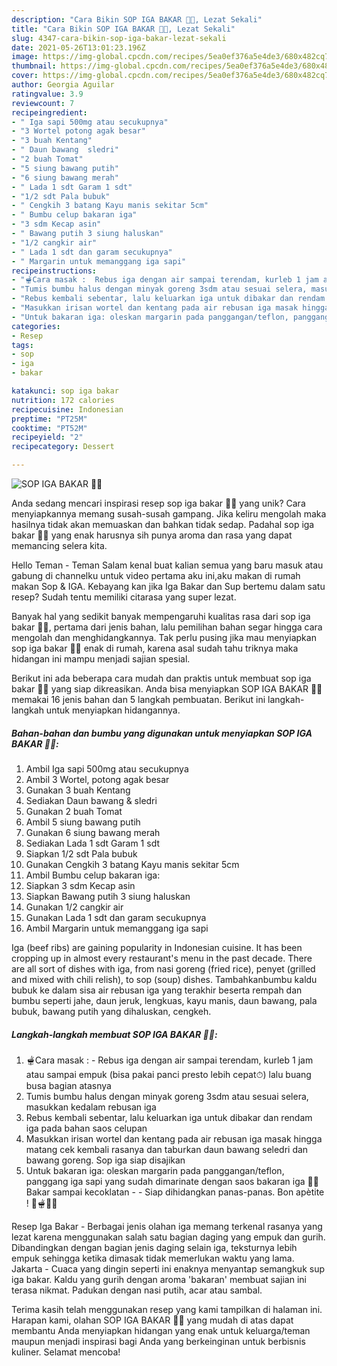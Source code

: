 ```yaml
---
description: "Cara Bikin SOP IGA BAKAR 🍖🥘, Lezat Sekali"
title: "Cara Bikin SOP IGA BAKAR 🍖🥘, Lezat Sekali"
slug: 4347-cara-bikin-sop-iga-bakar-lezat-sekali
date: 2021-05-26T13:01:23.196Z
image: https://img-global.cpcdn.com/recipes/5ea0ef376a5e4de3/680x482cq70/sop-iga-bakar-🍖🥘-foto-resep-utama.jpg
thumbnail: https://img-global.cpcdn.com/recipes/5ea0ef376a5e4de3/680x482cq70/sop-iga-bakar-🍖🥘-foto-resep-utama.jpg
cover: https://img-global.cpcdn.com/recipes/5ea0ef376a5e4de3/680x482cq70/sop-iga-bakar-🍖🥘-foto-resep-utama.jpg
author: Georgia Aguilar
ratingvalue: 3.9
reviewcount: 7
recipeingredient:
- " Iga sapi 500mg atau secukupnya"
- "3 Wortel potong agak besar"
- "3 buah Kentang"
- " Daun bawang  sledri"
- "2 buah Tomat"
- "5 siung bawang putih"
- "6 siung bawang merah"
- " Lada 1 sdt Garam 1 sdt"
- "1/2 sdt Pala bubuk"
- " Cengkih 3 batang Kayu manis sekitar 5cm"
- " Bumbu celup bakaran iga"
- "3 sdm Kecap asin"
- " Bawang putih 3 siung haluskan"
- "1/2 cangkir air"
- " Lada 1 sdt dan garam secukupnya"
- " Margarin untuk memanggang iga sapi"
recipeinstructions:
- "🫕Cara masak :  Rebus iga dengan air sampai terendam, kurleb 1 jam atau sampai empuk (bisa pakai panci presto lebih cepat⏱) lalu buang busa bagian atasnya"
- "Tumis bumbu halus dengan minyak goreng 3sdm atau sesuai selera, masukkan kedalam rebusan iga"
- "Rebus kembali sebentar, lalu keluarkan iga untuk dibakar dan rendam iga pada bahan saos celupan"
- "Masukkan irisan wortel dan kentang pada air rebusan iga masak hingga matang cek kembali rasanya dan taburkan daun bawang seledri dan bawang goreng. Sop iga siap disajikan"
- "Untuk bakaran iga: oleskan margarin pada panggangan/teflon, panggang iga sapi yang sudah dimarinate dengan saos bakaran iga 🥓🥓 Bakar sampai kecoklatan  Siap dihidangkan panas-panas. Bon apètite ! 🥘🫕🥩🍖"
categories:
- Resep
tags:
- sop
- iga
- bakar

katakunci: sop iga bakar 
nutrition: 172 calories
recipecuisine: Indonesian
preptime: "PT25M"
cooktime: "PT52M"
recipeyield: "2"
recipecategory: Dessert

---
```



![SOP IGA BAKAR 🍖🥘](https://img-global.cpcdn.com/recipes/5ea0ef376a5e4de3/680x482cq70/sop-iga-bakar-🍖🥘-foto-resep-utama.jpg)

Anda sedang mencari inspirasi resep sop iga bakar 🍖🥘 yang unik? Cara menyiapkannya memang susah-susah gampang. Jika keliru mengolah maka hasilnya tidak akan memuaskan dan bahkan tidak sedap. Padahal sop iga bakar 🍖🥘 yang enak harusnya sih punya aroma dan rasa yang dapat memancing selera kita.

Hello Teman - Teman Salam kenal buat kalian semua yang baru masuk atau gabung di channelku untuk video pertama aku ini,aku makan di rumah makan Sop &amp; IGA. Kebayang kan jika Iga Bakar dan Sup bertemu dalam satu resep? Sudah tentu memiliki citarasa yang super lezat.

Banyak hal yang sedikit banyak mempengaruhi kualitas rasa dari sop iga bakar 🍖🥘, pertama dari jenis bahan, lalu pemilihan bahan segar hingga cara mengolah dan menghidangkannya. Tak perlu pusing jika mau menyiapkan sop iga bakar 🍖🥘 enak di rumah, karena asal sudah tahu triknya maka hidangan ini mampu menjadi sajian spesial.


Berikut ini ada beberapa cara mudah dan praktis untuk membuat sop iga bakar 🍖🥘 yang siap dikreasikan. Anda bisa menyiapkan SOP IGA BAKAR 🍖🥘 memakai 16 jenis bahan dan 5 langkah pembuatan. Berikut ini langkah-langkah untuk menyiapkan hidangannya.

<!--inarticleads1-->

##### Bahan-bahan dan bumbu yang digunakan untuk menyiapkan SOP IGA BAKAR 🍖🥘:

1. Ambil  Iga sapi 500mg atau secukupnya
1. Ambil 3 Wortel, potong agak besar
1. Gunakan 3 buah Kentang
1. Sediakan  Daun bawang &amp; sledri
1. Gunakan 2 buah Tomat
1. Ambil 5 siung bawang putih
1. Gunakan 6 siung bawang merah
1. Sediakan  Lada 1 sdt Garam 1 sdt
1. Siapkan 1/2 sdt Pala bubuk
1. Gunakan  Cengkih 3 batang Kayu manis sekitar 5cm
1. Ambil  Bumbu celup bakaran iga:
1. Siapkan 3 sdm Kecap asin
1. Siapkan  Bawang putih 3 siung haluskan
1. Gunakan 1/2 cangkir air
1. Gunakan  Lada 1 sdt dan garam secukupnya
1. Ambil  Margarin untuk memanggang iga sapi


Iga (beef ribs) are gaining popularity in Indonesian cuisine. It has been cropping up in almost every restaurant&#39;s menu in the past decade. There are all sort of dishes with iga, from nasi goreng (fried rice), penyet (grilled and mixed with chili relish), to sop (soup) dishes. Tambahkanbumbu kaldu bubuk ke dalam sisa air rebusan iga yang terakhir beserta rempah dan bumbu seperti jahe, daun jeruk, lengkuas, kayu manis, daun bawang, pala bubuk, bawang putih yang dihaluskan, cengkeh. 

<!--inarticleads2-->

##### Langkah-langkah membuat SOP IGA BAKAR 🍖🥘:

1. 🫕Cara masak : -  Rebus iga dengan air sampai terendam, kurleb 1 jam atau sampai empuk (bisa pakai panci presto lebih cepat⏱) lalu buang busa bagian atasnya
1. Tumis bumbu halus dengan minyak goreng 3sdm atau sesuai selera, masukkan kedalam rebusan iga
1. Rebus kembali sebentar, lalu keluarkan iga untuk dibakar dan rendam iga pada bahan saos celupan
1. Masukkan irisan wortel dan kentang pada air rebusan iga masak hingga matang cek kembali rasanya dan taburkan daun bawang seledri dan bawang goreng. Sop iga siap disajikan
1. Untuk bakaran iga: oleskan margarin pada panggangan/teflon, panggang iga sapi yang sudah dimarinate dengan saos bakaran iga 🥓🥓 Bakar sampai kecoklatan -  - Siap dihidangkan panas-panas. Bon apètite ! 🥘🫕🥩🍖


Resep Iga Bakar - Berbagai jenis olahan iga memang terkenal rasanya yang lezat karena menggunakan salah satu bagian daging yang empuk dan gurih. Dibandingkan dengan bagian jenis daging selain iga, teksturnya lebih empuk sehingga ketika dimasak tidak memerlukan waktu yang lama. Jakarta - Cuaca yang dingin seperti ini enaknya menyantap semangkuk sup iga bakar. Kaldu yang gurih dengan aroma &#39;bakaran&#39; membuat sajian ini terasa nikmat. Padukan dengan nasi putih, acar atau sambal. 

Terima kasih telah menggunakan resep yang kami tampilkan di halaman ini. Harapan kami, olahan SOP IGA BAKAR 🍖🥘 yang mudah di atas dapat membantu Anda menyiapkan hidangan yang enak untuk keluarga/teman maupun menjadi inspirasi bagi Anda yang berkeinginan untuk berbisnis kuliner. Selamat mencoba!
